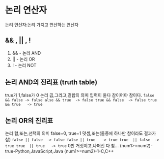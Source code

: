 # 논리 연산자
논리 연산자:논리 가지고 연산하는 연산자

## && , || , !
1. && - 논리 AND
2. || - 논리 OR
3. ! - 논리 NOT

## 논리 AND의 진리표 (truth table)
true가 1,false가 0
논리 곱,그리고,결합의 의미
입력이 둘다 참이어야 참이다.
`
false && false -> false
alse && true  -> false
true && false  -> false
true && true   -> true
`

## 논리 OR의 진리표
논리 합,또는,선택의 의미
false=0, true=1
덧셈,또는(둘중에 하나만 참이라도 결과가 참)
`
false || false  -> false
false || true   -> true
true  || false  -> true
true  || true   -> true
`
0만 거짓이고,나머진 다 참...
(num1>=num2)-true-Python,JavaScript,Java
(num1>=num2)-1-C,C++